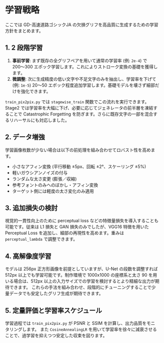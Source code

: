 # 学習戦略

ここでは GD-高速道路ゴシックJA の欠損グリフを高品質に生成するための学習方針をまとめます。

## 1. 2 段階学習

1. **事前学習**: まず既存の全グリフペアを用いて通常の学習率 (例: `2e-4`) で 200〜300 エポック学習します。これによりストローク変換の基礎を獲得します。
2. **微調整**: 次に生成精度の低い文字や不足文字のみを抽出し、学習率を下げて (例: `1e-5`) 20〜50 エポック程度追加学習します。基礎モデルを壊さず細部だけを強化できます。

`train_pix2pix.py` では `stagewise_train` 関数でこの流れを実行できます。
Stage2 では学習率を大幅に下げ、必要に応じてジェネレータの前半層を凍結することで Catastrophic Forgetting を防ぎます。さらに既存文字の一部を混合するリハーサルにも対応しました。

## 2. データ増強

学習画像枚数が少ない場合は以下の前処理を組み合わせてロバスト性を高めます。

- 小さなアフィン変換 (平行移動 ±5px、回転 ±2°、スケーリング ±5%)
- 軽いガウシアンノイズの付与
- ランダムな太さ変更 (膨張／収縮)
- 参考フォントのみへのぼかし・アフィン変換
- ターゲット側には軽度の太さ変化のみ適用

## 3. 追加損失の検討

視覚的一貫性向上のために perceptual loss などの特徴量損失を導入することも可能です。従来は L1 損失と GAN 損失のみでしたが、VGG16 特徴を用いた Perceptual Loss を追加し、細部の再現性を高めます。重みは `perceptual_lambda` で調整できます。

## 4. 高解像度学習

モデルは 256px 正方形画像を前提としていますが、U-Net の段数を調整すれば 512px 以上でも学習可能です。制作環境で 1000x1000 の座標系と太さ 90 を用いる場合は、512px 以上の入力サイズでの学習を検討するとより精細な出力が期待できます。
これらの手法を組み合わせ、段階的にチューニングすることで少量データでも安定したグリフ生成が期待できます。

## 5. 定量評価と学習率スケジュール

学習過程では `train_pix2pix.py` が PSNR と SSIM を計算し、出力品質をモニタリングします。
また `CosineAnnealingLR` を用いて学習率を徐々に減衰させることで、過学習を抑えつつ安定した収束を図ります。

